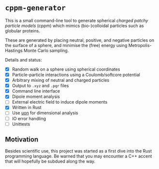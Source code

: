 # `cppm-generator`

This is a small command-line tool to generate spherical
_charged patchy particle models_ (cppm) which mimics (bio-)colloidal
particles such as globular proteins.

These are generated by placing neutral, positive, and negative particles
on the surface of a sphere, and minimise the (free) energy using
Metropolis-Hastings Monte Carlo sampling.

Details and status:

- [x] Random walk on a sphere using spherical coordinates
- [x] Particle-particle interactions using a Coulomb/softcore potential
- [x] Arbitrary mixing of neutral and charged particles
- [x] Output to `.xyz` and `.pqr` files
- [x] Command line interface
- [x] Dipole moment analysis
- [ ] External electric field to induce dipole moments
- [x] Written in Rust
- [ ] Use [uon](https://crates.io/crates/uom) for dimensional analysis
- [ ] IO error handling
- [ ] Unittests

## Motivation

Besides scientific use, this project was started as a first dive
into the Rust programming language. Be warned that you may encounter a
C++ accent that will hopefully be subdued along the way. 

